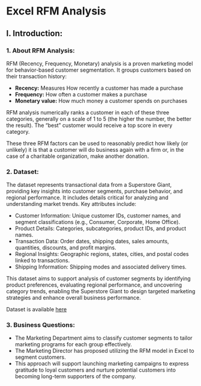 # Excel RFM Analysis
## I. Introduction:
### 1. About RFM Analysis:
RFM (Recency, Frequency, Monetary) analysis is a proven marketing model for behavior-based customer segmentation. It groups customers based on their transaction history:
- **Recency:** Measures How recently a customer has made a purchase
- **Frequency:** How often a customer makes a purchase
- **Monetary value:** How much money a customer spends on purchases

RFM analysis numerically ranks a customer in each of these three categories, generally on a scale of 1 to 5 (the higher the number, the better the result). The “best” customer would receive a top score in every category.

These three RFM factors can be used to reasonably predict how likely (or unlikely) it is that a customer will do business again with a firm or, in the case of a charitable organization, make another donation.
### 2. Dataset:
The dataset represents transactional data from a Superstore Giant, providing key insights into customer segments, purchase behavior, and regional performance. It includes details critical for analyzing and understanding market trends. Key attributes include:
- Customer Information: Unique customer IDs, customer names, and segment classifications (e.g., Consumer, Corporate, Home Office).
- Product Details: Categories, subcategories, product IDs, and product names.
- Transaction Data: Order dates, shipping dates, sales amounts, quantities, discounts, and profit margins.
- Regional Insights: Geographic regions, states, cities, and postal codes linked to transactions.
- Shipping Information: Shipping modes and associated delivery times.

This dataset aims to support analysis of customer segments by identifying product preferences, evaluating regional performance, and uncovering category trends, enabling the Superstore Giant to design targeted marketing strategies and enhance overall business performance.

Dataset is available [here](https://www.kaggle.com/datasets/vivek468/superstore-dataset-final/data)
### 3. Business Questions:
- The Marketing Department aims to classify customer segments to tailor marketing programs for each group effectively. 
- The Marketing Director has proposed utilizing the RFM model in Excel to segment customers. 
- This approach will support launching marketing campaigns to express gratitude to loyal customers and nurture potential customers into becoming long-term supporters of the company.




